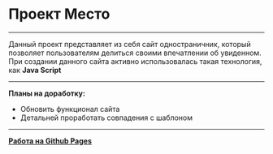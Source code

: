 # Проект Место
------
Данный проект представляет из себя сайт одностраничник, который позволяет пользователям делиться своими впечатлении об увиденном. При создании данного сайта активно использовалась такая технология, как __Java Script__

------
__Планы на доработку:__
* Обновить функционал сайта
* Детальней проработать совпадения с шаблоном

------

__[Работа на Github Pages](https://rbakirovv.github.io/mesto/)__
